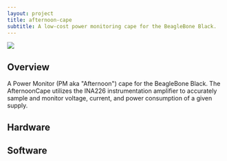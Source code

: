 ```yaml
---
layout: project
title: afternoon-cape
subtitle: A low-cost power monitoring cape for the BeagleBone Black.
---
```


<img src="http://niftyhedgehog.com/kinect-duplo-sensing/images/many_duplos_result.png">

## Overview
A Power Monitor (PM aka "Afternoon") cape for the BeagleBone Black. The AfternoonCape utilizes the INA226 instrumentation amplifier to accurately sample and monitor voltage, current, and power consumption of a given supply.

## Hardware

## Software
